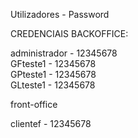 Utilizadores - Password

CREDENCIAIS
BACKOFFICE:

administrador - 12345678<br>
GFteste1 - 12345678<br>
GPteste1 - 12345678<br>
GLteste1 - 12345678<br>


front-office

clientef - 12345678

